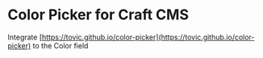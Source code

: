 # Color Picker for Craft CMS

Integrate  [https://tovic.github.io/color-picker](https://tovic.github.io/color-picker)  to the Color field

